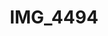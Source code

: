 ---
pid: '158'
layout: photos
title: IMG_4494
filename: IMG_4494.jpg
caption: trusty remington typewriter
permalink: "/photos/158.html"
---